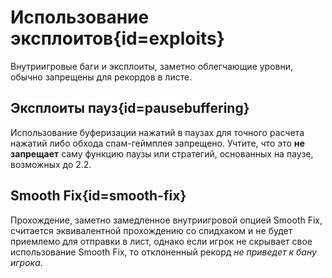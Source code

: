 <div class='panel fade js-scroll-anim' data-anim='fade'>

# Использование эксплоитов{id=exploits}

Внутриигровые баги и эксплоиты, заметно облегчающие уровни, обычно запрещены для рекордов в листе.

## Эксплоиты пауз{id=pausebuffering}

Использование буферизации нажатий в паузах для точного расчета нажатий либо обхода спам-геймплея запрещено. Учтите, что это **не запрещает** саму функцию паузы или стратегий, основанных на паузе, возможных до 2.2.

## Smooth Fix{id=smooth-fix}

Прохождение, заметно замедленное внутриигровой опцией Smooth Fix, считается эквивалентной прохождению со спидхаком и не будет приемлемо для отправки в лист, однако если игрок не скрывает свое использование Smooth Fix, то отклоненный рекорд *не приведет к бану игрока*.

</div>
